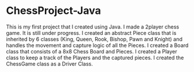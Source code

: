 # ChessProject-Java
This is my first project that I created using Java. I made a 2player chess game. It is still under progress.
I created an abstract Piece class that is inherited by 6 classes (King, Queen, Rook, Bishop, Pawn and Knight) and handles the movement and capture logic of all the Pieces.
I created a Board class that consists of a 8x8 Chess Board and Pieces.
I created a Player class to keep a track of the Players and the captured pieces.
I created the ChessGame class as a Driver Class.
